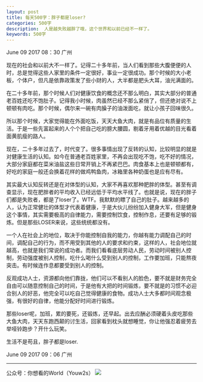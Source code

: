 ```yaml
---
layout: post
title: 每天500字：胖子都是loser?
categories: 500字
description:  人是越失败越胖了哦，这个世界和以前已经不一样了。
keywords: 500字
---
```


June 09 2017  08：30 广州

现在的社会和以前大不一样了。记得二十多年前，当人们看到那些大腹便便的人时，总是觉得这些人家里的条件一定很好，事业一定很成功。那个时候的大小老板，个体户，但凡是依靠政策发了些小财的人，大半都是肥头大耳，油光满面的。

在二十多年前，那个时候人们对健康饮食的概念还不那么明白，其实大部分的普通老百姓还吃不饱肚子。记得我小时候，肉虽然已经不那么紧俏了，但还绝对说不上顿顿有肉吃。那个时候，偶尔来一碗有肉臊子的油泼面吃，就让小孩子回味很久。

所以那个时候，大家觉得能在外面吃饭，天天大鱼大肉，就是有品位有质量的生活。于是一些先富起来的人个个把自己吃的膀大腰圆，剔着牙用着优越的目光看着面黄肌瘦的路人。

现在，二十多年过去了，时代变了。很多事情出现了反转的认知，比较明显的就是对健康生活的认知。如今在普通老百姓家里，不再会出现吃不饱，吃不好的情况，大部分家庭都在菜米油盐这些日常开销上不再紧巴巴。肉食基本上也是顿顿都有，好吃的家庭一般还会换着花样的做鸡鸭鱼肉，冰箱里各种奶蛋也是应有尽有。

其实最大认知反转还是在对体型的认知，大家不再喜欢那种肥胖的体型。甚至有调查显示，现在肥胖者的平均收入已经远低于平均水平线了。也就是说，现在的胖子们都是失败者，都是了loser了。WTF。我默默的瞟了自己的肚子。越来越多的人，认为正常健壮的体型才代表着健康，于是大伙儿纷纷加入健身大军，但是健身这个事情，其实需要极高的自律能力，需要控制饮食，控制作息，还要有足够的锻炼。但是那些LOSER来说，这些统统都没有。

一个人在社会上的地位，取决于你能控制自我的能力，你越有能力调配自己的时间，调配自己的行为，而不用受到其他的人的要求和约束，这样的人，社会地位就越高，也就是我们常说的成功者。而我们看看底层劳动人民，劳动时间被别人控制，劳动强度被别人控制，吃什么喝什么受到别人的控制，工作要加班，只能熬夜突击。有时候连作息都要受到别人的控制。

反观成功人士，资源都向他们靠拢，他们可以不看别人的脸色，要不就是财务完全自由可以随意控制自己的时间，于是他有大把的时间锻炼，要不就是的习惯不必迎合别人的好恶，他完全可以吃自己觉得健康的食物。成功人士大多都时间观念极强，有很好的自律，他能分配好时间进行锻炼。

那些loser呢，加班，累的要死，还锻炼，还早起。出去应酬必须硬着头皮吃那些大鱼大肉，天天东跑西颠的讨生活，回家看到枕头就想睡觉，你让他强忍着疲劳去举哑铃跑步？开什么玩笑。

生活不是苟且，胖子都是loser.

June 09 2017  09：06 广州

---- 
公众号：你想看的World（Youw2s）
![][image-1]

[image-1]:	http://upload-images.jianshu.io/upload_images/3342594-dca1f89eba3e50ca.jpg?imageMogr2/auto-orient/strip%7CimageView2/2/w/1240